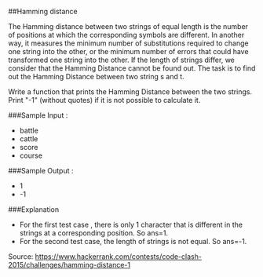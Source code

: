 ##Hamming distance

The Hamming distance between two strings of equal length is the number of positions at which the corresponding symbols are different. In another way, it measures the minimum number of substitutions required to change one string into the other, or the minimum number of errors that could have transformed one string into the other. If the length of strings differ, we consider that the Hamming Distance cannot be found out. The task is to find out the Hamming Distance between two string s and t.

Write a function that prints the Hamming Distance between the two strings. Print "-1" (without quotes) if it is not possible to calculate it.

###Sample Input :
* battle
* cattle
* score
* course


###Sample Output :
* 1
* -1

###Explanation

* For the first test case , there is only 1 character that is different in the strings at a corresponding position. So ans=1.
* For the second test case, the length of strings is not equal. So ans=-1.

Source: https://www.hackerrank.com/contests/code-clash-2015/challenges/hamming-distance-1
